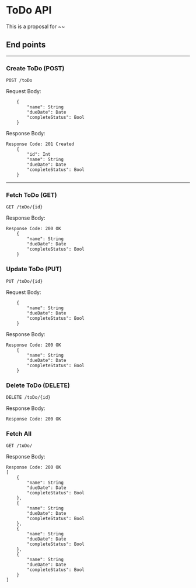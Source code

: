 # ToDo API
This is a proposal for ~~

## End points
---


### Create ToDo (POST)
`POST /toDo`

Request Body: 
```
    {
        "name": String
        "dueDate": Date
        "completeStatus": Bool
    }
```
Response Body: 
```
Response Code: 201 Created
    {
        "id": Int
        "name": String
        "dueDate": Date
        "completeStatus": Bool
    }
```

--- 

### Fetch ToDo (GET)
`GET /toDo/{id}`

Response Body:
```
Response Code: 200 OK
    {
        "name": String
        "dueDate": Date
        "completeStatus": Bool
    }
```



### Update ToDo (PUT)
`PUT /toDo/{id}`

Request Body:
```
    {
        "name": String
        "dueDate": Date
        "completeStatus": Bool
    }
```

Response Body:
```
Response Code: 200 OK
    {
        "name": String
        "dueDate": Date
        "completeStatus": Bool
    }
```



### Delete ToDo (DELETE)
`DELETE /toDo/{id}`

Response Body:
```
Response Code: 200 OK
```



### Fetch All
`GET /toDo/`

Response Body:
```
Response Code: 200 OK
[
    {
        "name": String
        "dueDate": Date
        "completeStatus": Bool
    },
    {
        "name": String
        "dueDate": Date
        "completeStatus": Bool
    },
    {
        "name": String
        "dueDate": Date
        "completeStatus": Bool
    },
    {
        "name": String
        "dueDate": Date
        "completeStatus": Bool
    }
]
```
